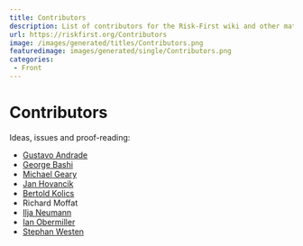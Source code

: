 ```yaml
---
title: Contributors
description: List of contributors for the Risk-First wiki and other materials.
url: https://riskfirst.org/Contributors
image: /images/generated/titles/Contributors.png
featuredimage: images/generated/single/Contributors.png
categories:
 - Front
---
```

# Contributors

Ideas, issues and proof-reading:

- [Gustavo Andrade](https://github.com/gandrade)
- [George Bashi](https://github.com/georgebashi)
- [Michael Geary](https://github.com/geary)
- [Jan Hovancik](https://github.com/hovancik)
- [Bertold Kolics](https://github.com/bertold)
- Richard Moffat
- [Ilja Neumann](https://github.com/IljaN)
- [Ian Obermiller](https://github.com/ianobermiller)
- [Stephan Westen](https://github.com/stephanwesten)
